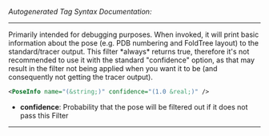 <!-- THIS IS AN AUTOGENERATED FILE: Don't edit it directly, instead change the schema definition in the code itself. -->

_Autogenerated Tag Syntax Documentation:_

---
Primarily intended for debugging purposes. When invoked, it will print basic information about the pose (e.g. PDB numbering and FoldTree layout) to the standard/tracer output. This filter \*always\* returns true, therefore it's not recommended to use it with the standard "confidence" option, as that may result in the filter not being applied when you want it to be (and consequently not getting the tracer output).

```xml
<PoseInfo name="(&string;)" confidence="(1.0 &real;)" />
```

-   **confidence**: Probability that the pose will be filtered out if it does not pass this Filter

---
